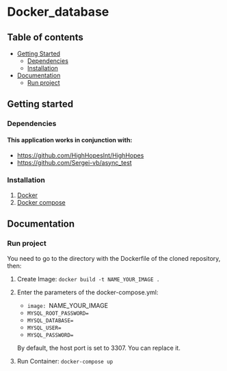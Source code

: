 # Docker_database

## Table of contents
- [Getting Started](#getting-started)
  * [Dependencies](#dependencies)
  * [Installation](#installation)
- [Documentation](#documentation)
  * [Run project](#run-project)

## Getting started

### Dependencies
#### This application works in conjunction with:
* https://github.com/HighHopesInt/HighHopes
* https://github.com/Sergei-vb/async_test

### Installation
1. [Docker](https://docs.docker.com/install/ "Docker")
2. [Docker compose](https://docs.docker.com/compose/install/ "Docker compose")

## Documentation
### Run project
You need to go to the directory with the Dockerfile of the cloned repository, then:
1. Create Image: ```docker build -t NAME_YOUR_IMAGE .```
2. Enter the parameters of the docker-compose.yml:
   * ```image: ```NAME_YOUR_IMAGE
   * ```MYSQL_ROOT_PASSWORD=```
   * ```MYSQL_DATABASE=```
   * ```MYSQL_USER=```
   * ```MYSQL_PASSWORD=```

   By default, the host port is set to 3307. You can replace it.
3. Run Container: ```docker-compose up```

